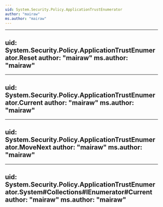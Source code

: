 ```yaml
---
uid: System.Security.Policy.ApplicationTrustEnumerator
author: "mairaw"
ms.author: "mairaw"
---
```


---
uid: System.Security.Policy.ApplicationTrustEnumerator.Reset
author: "mairaw"
ms.author: "mairaw"
---

---
uid: System.Security.Policy.ApplicationTrustEnumerator.Current
author: "mairaw"
ms.author: "mairaw"
---

---
uid: System.Security.Policy.ApplicationTrustEnumerator.MoveNext
author: "mairaw"
ms.author: "mairaw"
---

---
uid: System.Security.Policy.ApplicationTrustEnumerator.System#Collections#IEnumerator#Current
author: "mairaw"
ms.author: "mairaw"
---

